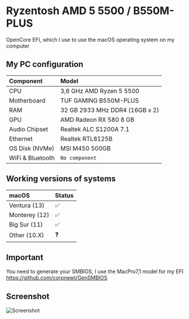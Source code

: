 
# Ryzentosh AMD 5 5500 / B550M-PLUS

OpenCore EFI, which I use to use the macOS operating system on my computer


## My PC configuration

| Component | Model                |
| :-------- | :------------------------- |
| CPU | 3,6 GHz AMD Ryzen 5 5500                                |
| Motherboard | TUF GAMING B550M-PLUS |
| RAM | 32 GB 2933 MHz DDR4 (16GB x 2) |
| GPU | AMD Radeon RX 580 8 GB |
| Audio Chipset | Realtek ALC S1200A 7.1 |
| Ethernet | Realtek RTL8125B |
| OS Disk (NVMe) | MSI M450 500GB |
| WiFi & Bluetooth | `No component` |

## Working versions of systems

| macOS | Status                |
| :-------- | :------------------------- |
| Ventura (13) | ✅|
| Monterey (12) | ✅|
| Big Sur (11) | ✅|
| Other (10.X) | ❓|

## Important
You need to generate your SMBIOS, I use the MacPro7,1 model for my EFI
https://github.com/corpnewt/GenSMBIOS
## Screenshot
![Screenshot](https://media.discordapp.net/attachments/1016985456975544381/1121375643192533022/2023-06-22_16.04.09_.png?width=1620&height=1372)
